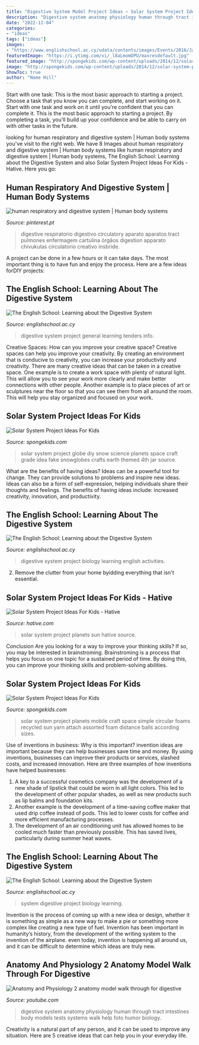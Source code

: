 ```yaml
---
title: "Digestive System Model Project Ideas ~ Solar System Project Ideas For Kids"
description: "Digestive system anatomy physiology human through tract intestines body models tests systems walk help foto humor biology"
date: "2022-11-04"
categories:
- "ideas"
tags: ["ideas"]
images:
- "https://www.englishschool.ac.cy/udata/contents/images/Events/2016/Jan-25/P1221692.JPG"
featuredImage: "https://i.ytimg.com/vi/_l8aLmomDPU/maxresdefault.jpg"
featured_image: "http://spongekids.com/wp-content/uploads/2014/12/solar-system-project-ideas/2-solar-system-project-ideas.jpg"
image: "http://spongekids.com/wp-content/uploads/2014/12/solar-system-project-ideas/2-solar-system-project-ideas.jpg"
ShowToc: true
author: "Name Hill"
---
```



Start with one task: This is the most basic approach to starting a project. Choose a task that you know you can complete, and start working on it.
Start with one task and work on it until you're confident that you can complete it. This is the most basic approach to starting a project. By completing a task, you'll build up your confidence and be able to carry on with other tasks in the future.

	

		
looking for human respiratory and digestive system | Human body systems you've visit to the right web. We have 8 Images about human respiratory and digestive system | Human body systems like human respiratory and digestive system | Human body systems, The English School: Learning about the Digestive System and also Solar System Project Ideas For Kids - Hative. Here you go:
		
    
## Human Respiratory And Digestive System | Human Body Systems

<img loading=lazy src="https://i.pinimg.com/736x/57/09/81/570981193470ecfcb349c4349cafaa13.jpg" onerror="this.onerror=null;this.src='https://tse4.mm.bing.net/th?id=OIP.wPiptKRUlS0oj-B5EAh-GgHaKg&amp;pid=15.1';" alt="human respiratory and digestive system | Human body systems">

_Source: pinterest.pt_

>digestive respiratorio digestivo circulatory aparato aparatos tract pulmones enfermagem cartulina órgãos digestion apparato chivukulas circulatorio creativo insbride. 

	

A project can be done in a few hours or it can take days. The most important thing is to have fun and enjoy the process. Here are a few ideas forDIY projects: 

    
## The English School: Learning About The Digestive System

<img loading=lazy src="https://www.englishschool.ac.cy/udata/contents/images/Events/2016/Jan-25/P1221692.JPG" onerror="this.onerror=null;this.src='https://tse4.mm.bing.net/th?id=OIP.-9obpz9PvuZbciHg_eN9lQHaJ7&amp;pid=15.1';" alt="The English School: Learning about the Digestive System">

_Source: englishschool.ac.cy_

>digestive system project general learning tenders info. 

	

Creative Spaces: How can you improve your creative space?
Creative spaces can help you improve your creativity. By creating an environment that is conducive to creativity, you can increase your productivity and creativity. There are many creative ideas that can be taken in a creative space. One example is to create a work space with plenty of natural light. This will allow you to see your work more clearly and make better connections with other people. Another example is to place pieces of art or sculptures near the floor so that you can see them from all around the room. This will help you stay organized and focused on your work.

    
## Solar System Project Ideas For Kids

<img loading=lazy src="http://spongekids.com/wp-content/uploads/2014/12/solar-system-project-ideas/10-solar-system-project-ideas.jpg" onerror="this.onerror=null;this.src='https://tse2.mm.bing.net/th?id=OIP.5u23TC63WOjqgI6Ypytc2wHaLE&amp;pid=15.1';" alt="Solar System Project Ideas For Kids">

_Source: spongekids.com_

>solar system project globe diy snow science planets space craft grade idea fake snowglobes crafts earth themed 4th jar source. 

	

What are the benefits of having ideas?
Ideas can be a powerful tool for change. They can provide solutions to problems and inspire new ideas. Ideas can also be a form of self-expression, helping individuals share their thoughts and feelings. The benefits of having ideas include: increased creativity, innovation, and productivity.

    
## The English School: Learning About The Digestive System

<img loading=lazy src="https://www.englishschool.ac.cy/udata/contents/images/Events/2016/Jan-25/P1221674.JPG" onerror="this.onerror=null;this.src='https://tse4.mm.bing.net/th?id=OIP.527nkt2wIvxN8LpmiS3_pQHaFj&amp;pid=15.1';" alt="The English School: Learning about the Digestive System">

_Source: englishschool.ac.cy_

>digestive system project biology learning english activities. 

	

2. Remove the clutter from your home byidding everything that isn't essential.

    
## Solar System Project Ideas For Kids - Hative

<img loading=lazy src="https://hative.com/wp-content/uploads/2014/12/solar-system-project-ideas/3-solar-system-project-ideas.jpg" onerror="this.onerror=null;this.src='https://tse3.mm.bing.net/th?id=OIP.yA0MdSv7ALBeQVtd_joYFwHaHa&amp;pid=15.1';" alt="Solar System Project Ideas For Kids - Hative">

_Source: hative.com_

>solar system project planets sun hative source. 

	

Conclusion
Are you looking for a way to improve your thinking skills? If so, you may be interested in brainstroming. Brainstroming is a process that helps you focus on one topic for a sustained period of time. By doing this, you can improve your thinking skills and problem-solving abilities.

    
## Solar System Project Ideas For Kids

<img loading=lazy src="http://spongekids.com/wp-content/uploads/2014/12/solar-system-project-ideas/2-solar-system-project-ideas.jpg" onerror="this.onerror=null;this.src='https://tse2.mm.bing.net/th?id=OIP.KeoP_xe5wNqPSbwibRl2bAHaJ4&amp;pid=15.1';" alt="Solar System Project Ideas For Kids">

_Source: spongekids.com_

>solar system project planets mobile craft space simple circular foams recycled sun yarn attach assorted foam distance balls according sizes. 

	

Use of inventions in business: Why is this important?
invention ideas are important because they can help businesses save time and money. By using inventions, businesses can improve their products or services, slashed costs, and increased innovation. Here are three examples of how inventions have helped businesses: 
1. A key to a successful cosmetics company was the development of a new shade of lipstick that could be worn in all light colors. This led to the development of other popular shades, as well as new products such as lip balms and foundation kits. 
2. Another example is the development of a time-saving coffee maker that used drip coffee instead of pods. This led to lower costs for coffee and more efficient manufacturing processes.
3. The development of an air conditioning unit has allowed homes to be cooled much faster than previously possible. This has saved lives, particularly during summer heat waves.

    
## The English School: Learning About The Digestive System

<img loading=lazy src="https://www.englishschool.ac.cy/udata/contents/images/Events/2016/Jan-25/P1221702.JPG" onerror="this.onerror=null;this.src='https://tse1.mm.bing.net/th?id=OIP.z_3jmL7rpssUhRR2p9_CqQHaKD&amp;pid=15.1';" alt="The English School: Learning about the Digestive System">

_Source: englishschool.ac.cy_

>system digestive project biology learning. 

	

Invention is the process of coming up with a new idea or design, whether it is something as simple as a new way to make a pie or something more complex like creating a new type of fuel. Invention has been important in humanity’s history, from the development of the writing system to the invention of the airplane. even today, invention is happening all around us, and it can be difficult to determine which ideas are truly new.

    
## Anatomy And Physiology 2 Anatomy Model Walk Through For Digestive

<img loading=lazy src="https://i.ytimg.com/vi/_l8aLmomDPU/maxresdefault.jpg" onerror="this.onerror=null;this.src='https://tse2.mm.bing.net/th?id=OIP.c17U5i0lByyhLjlggw73rwHaEK&amp;pid=15.1';" alt="Anatomy and Physiology 2 anatomy model walk through for digestive">

_Source: youtube.com_

>digestive system anatomy physiology human through tract intestines body models tests systems walk help foto humor biology. 

	

Creativity is a natural part of any person, and it can be used to improve any situation. Here are 5 creative ideas that can help you in your everyday life.

